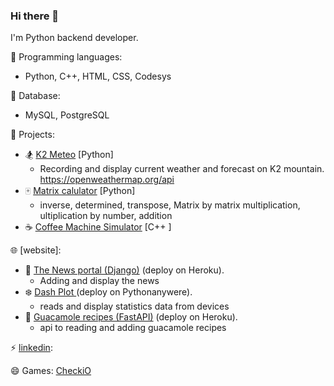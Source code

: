 ### Hi there 👋

I'm Python backend developer.

:moyai: Programming languages:
  * Python, C++, HTML, CSS, Codesys

:floppy_disk: Database:
  * MySQL, PostgreSQL
  

💬 Projects:
  - :snowboarder: [K2 Meteo](https://github.com/Pshowo/02_K2Meteo.git) [Python]
    * Recording and display current weather and forecast on K2 mountain. https://openweathermap.org/api
  - :mahjong: [Matrix calulator](https://github.com/Pshowo/Numeric-Matrix-Processor) [Python]
    * inverse, determined, transpose, Matrix by matrix multiplication, ultiplication by number, addition
  - :coffee: [Coffee Machine Simulator](https://repl.it/@Pshowo/Coffeemachine) [C++ ]
  
  
:globe_with_meridians: [website]: 
  - :newspaper: [The News portal (Django)](https://django-news-portal.herokuapp.com/) (deploy on Heroku).
    * Adding and display the news 
  - :snowflake: [Dash Plot ](http://pshowo.pythonanywhere.com/) (deploy on Pythonanywere).
    * reads and display statistics data from devices
  - :pear: [Guacamole recipes (FastAPI)](https://damp-taiga-86519.herokuapp.com/) (deploy on Heroku).
    * api to reading and adding guacamole recipes  


⚡ [linkedin]():

😄 Games: [CheckiO](https://py.checkio.org/user/Pshowo/)



